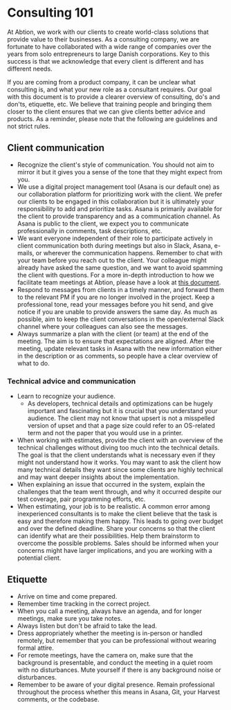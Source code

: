 # Consulting 101
At Abtion, we work with our clients to create world-class solutions that provide
value to their businesses. As a consulting company, we are fortunate to have
collaborated with a wide range of companies over the years from solo
entrepreneurs to large Danish corporations. Key to this success is that we
acknowledge that every client is different and has different needs.

If you are coming from a product company, it can be unclear what consulting is,
and what your new role as a consultant requires. Our goal with this document is
to provide a clearer overview of consulting, do's and don'ts, etiquette, etc. We
believe that training people and bringing them closer to the client ensures that
we can give clients better advice and products. As a reminder, please note that
the following are guidelines and not strict rules.

## Client communication
- Recognize the client's style of communication. You should not aim to mirror it
  but it gives you a sense of the tone that they might expect from you.
- We use a digital project management tool (Asana is our default one) as our
  collaboration platform for prioritizing work with the client. We prefer our
  clients to be engaged in this collaboration but it is ultimately your
  responsibility to add and prioritize tasks. Asana is primarily available for
  the client to provide transparency and as a communication channel. As Asana is
  public to the client, we expect you to communicate professionally in comments,
  task descriptions, etc.
- We want everyone independent of their role to participate actively in client
  communication both during meetings but also in Slack, Asana, e-mails, or
  wherever the communication happens. Remember to chat with your team before you
  reach out to the client. Your colleague might already have asked the same
  question, and we want to avoid spamming the client with questions. For a more
  in-depth introduction to how we facilitate team meetings at Abtion, please
  have a look at [this document](./handbook/how_to_facilitate_team_meetings.md).
- Respond to messages from clients in a timely manner, and forward them to the
  relevant PM if you are no longer involved in the project. Keep a professional
  tone, read your messages before you hit send, and give notice if you are
  unable to provide answers the same day. As much as possible, aim to keep the
  client conversations in the open/external Slack channel where your colleagues
  can also see the messages.
- Always summarize a plan with the client (or team) at the end of the meeting.
  The aim is to ensure that expectations are aligned. After the meeting, update
  relevant tasks in Asana with the new information either in the description or
  as comments, so people have a clear overview of what to do.

### Technical advice and communication
- Learn to recognize your audience.
  - As developers, technical details and optimizations can be hugely important
    and fascinating but it is crucial that you understand your audience. The
    client may not know that upsert is not a misspelled version of upset and
    that a page size could refer to an OS-related term and not the paper that
    you would use in a printer.
- When working with estimates, provide the client with an overview of the
  technical challenges without diving too much into the technical details. The
  goal is that the client understands what is necessary even if they might not
  understand how it works. You may want to ask the client how many technical
  details they want since some clients are highly technical and may want deeper
  insights about the implementation.
- When explaining an issue that occurred in the system, explain the challenges
  that the team went through, and why it occurred despite our test coverage,
  pair programming efforts, etc.
- When estimating, your job is to be realistic. A common error among
  inexperienced consultants is to make the client believe that the task is easy
  and therefore making them happy. This leads to going over budget and over the
  defined deadline. Share your concerns so that the client can identify what are
  their possibilities. Help them brainstorm to overcome the possible problems.
  Sales should be informed when your concerns might have larger implications,
  and you are working with a potential client.

## Etiquette
- Arrive on time and come prepared.
- Remember time tracking in the correct project.
- When you call a meeting, always have an agenda, and for longer meetings, make
  sure you take notes.
- Always listen but don't be afraid to take the lead.
- Dress appropriately whether the meeting is in-person or handled remotely, but
  remember that you can be professional without wearing formal attire.
- For remote meetings, have the camera on, make sure that the background is
  presentable, and conduct the meeting in a quiet room with no disturbances.
  Mute yourself if there is any background noise or disturbances.
- Remember to be aware of your digital presence. Remain professional throughout
  the process whether this means in Asana, Git, your Harvest comments, or the
  codebase.
